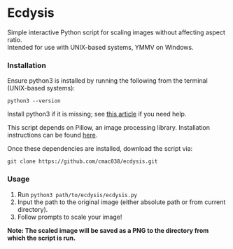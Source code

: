 # Ecdysis

Simple interactive Python script for scaling images without affecting aspect ratio.  
Intended for use with UNIX-based systems, YMMV on Windows.

### Installation

Ensure python3 is installed by running the following from the terminal (UNIX-based systems):

```
python3 --version
```

Install python3 if it is missing; see [this article](https://realpython.com/installing-python/) if you need help.

This script depends on Pillow, an image processing library. Installation instructions can be found [here](https://pillow.readthedocs.io/en/latest/installation/basic-installation.html).

Once these dependencies are installed, download the script via: 

```
git clone https://github.com/cmac038/ecdysis.git
```

### Usage

1. Run `python3 path/to/ecdysis/ecdysis.py`
2. Input the path to the original image (either absolute path or from current directory).
3. Follow prompts to scale your image!

**Note: The scaled image will be saved as a PNG to the directory from which the script is run.**
